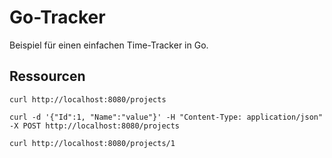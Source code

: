 # Go-Tracker

Beispiel für einen einfachen Time-Tracker in Go.

## Ressourcen
```
curl http://localhost:8080/projects

curl -d '{"Id":1, "Name":"value"}' -H "Content-Type: application/json" -X POST http://localhost:8080/projects

curl http://localhost:8080/projects/1
```
